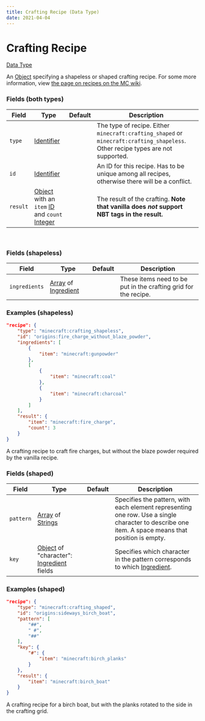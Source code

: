 ```yaml
---
title: Crafting Recipe (Data Type)
date: 2021-04-04
---
```


# Crafting Recipe

[Data Type](../data_types.md)

An [Object](object.md) specifying a shapeless or shaped crafting recipe. For some more information, view [the page on recipes on the MC wiki](https://minecraft.gamepedia.com/Recipe).


### Fields (both types)

Field  | Type | Default | Description
-------|------|---------|-------------
`type` | [Identifier](identifier.md) | | The type of recipe. Either `minecraft:crafting_shaped` or `minecraft:crafting_shapeless`. Other recipe types are not supported.
`id` | [Identifier](identifier.md) | | An ID for this recipe. Has to be unique among all recipes, otherwise there will be a conflict.
`result` | [Object](object.md) with an `item` [ID](identifier.md) and `count` [Integer](integer.md) | | The result of the crafting. **Note that vanilla does _not_ support NBT tags in the result.**

<br>


### Fields (shapeless)

Field  | Type | Default | Description
-------|------|---------|-------------
`ingredients` | [Array](array.md) of [Ingredient](ingredient.md) | | These items need to be put in the crafting grid for the recipe.


### Examples (shapeless)

```json
"recipe": {
	"type": "minecraft:crafting_shapeless",
	"id": "origins:fire_charge_without_blaze_powder",
	"ingredients": [
	    {
	      	"item": "minecraft:gunpowder"
	    },
	    [
		    {
		        "item": "minecraft:coal"
		    },
		    {
		        "item": "minecraft:charcoal"
		    }
	    ]
	],
	"result": {
	    "item": "minecraft:fire_charge",
	    "count": 3
	}
}
```

A crafting recipe to craft fire charges, but without the blaze powder required by the vanilla recipe.
<br>


### Fields (shaped)

Field  | Type | Default | Description
-------|------|---------|-------------
`pattern` | [Array](array.md) of [Strings](string.md) | | Specifies the pattern, with each element representing one row. Use a single character to describe one item. A space means that position is empty.
`key` | [Object](object.md) of "character": [Ingredient](ingredient.md) fields | | Specifies which character in the pattern corresponds to which [Ingredient](ingredient.md).


### Examples (shaped)

```json
"recipe": {
	"type": "minecraft:crafting_shaped",
	"id": "origins:sideways_birch_boat",
	"pattern": [
	    "##",
	    " #",
	    "##"
	],
	"key": {
	    "#": {
	    	"item": "minecraft:birch_planks"
	    }
  	},
  	"result": {
    	"item": "minecraft:birch_boat"
  	}
}
```

A crafting recipe for a birch boat, but with the planks rotated to the side in the crafting grid.
